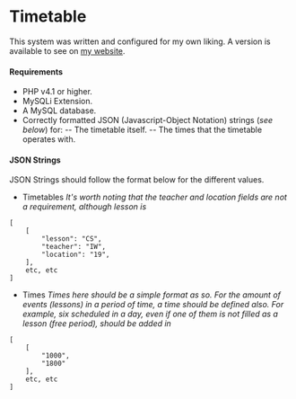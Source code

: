 # Timetable

This system was written and configured for my own liking. A version is available to see on [my website](https://tt.kilosierracharlie.me).

#### Requirements
- PHP v4.1 or higher.
- MySQLi Extension.
- A MySQL database.
- Correctly formatted JSON (Javascript-Object Notation) strings (_see below_) for:
-- The timetable itself.
-- The times that the timetable operates with.

#### JSON Strings
JSON Strings should follow the format below for the different values.

- Timetables
_It's worth noting that the teacher and location fields are not a requirement, although lesson is_
```
[
    [
        "lesson": "CS",
        "teacher": "IW", 
        "location": "19",
    ],
    etc, etc
]
```
- Times
_Times here should be a simple format as so. For the amount of events (lessons) in a period of time, a time should be defined also. For example, six scheduled in a day, even if one of them is not filled as a lesson (free period), should be added in_
```
[
    [
        "1000",
        "1800"
    ],
    etc, etc
]
```
